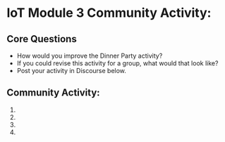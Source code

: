 
# IoT Module 3 Community Activity: 

## Core Questions
- How would you improve the Dinner Party activity?
- If you could revise this activity for a group, what would that look like?
- Post your activity in Discourse below. 

## Community Activity: 

1.  
2. 
3. 
4. 



 
